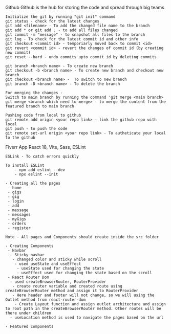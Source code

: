 Github
    Github is the hub for storing the code and spread through big teams

    Initialize the git by running "git init" command
    git status - check for the latest changes
    git add <filename> - To add the changed file name to the branch
    git add * or git add . - to add all files changed
    git commit -m "message" - to snapshot all files to the branch
    git log - To check for the latest commit id and other info
    git checkout <commit id> - temporiarly moved back to commit <id>
    git revert <commit id> - revert the changes of commit id (by creating new commit)
    git reset --hard - undo commits upto commit id by deleting commits

    git branch <branch name> - To create new branch
    git checkout -b <branch name> - To create new branch and checkout new branch
    git checkout <branch name> -  To switch to new branch
    git branch -D <branch name> - To delete the branch
    
    For merging the changes - 
    Switch to main branch by running the command 'git merge <main branch>
    git merge <branch which need to merge> - to merge the content from the featured branch to main branch

    Pushing code from local to github
    git remote add origin <your repo link> - link the github repo with local
    git push - to push the code
    git remote set-url origin <your repo link> - To autheticate your local to the github

    
Fiverr App 
    React 18, Vite, Sass, ESLint

    ESLink - To catch errors quickly

    To install ESLint
        - npm add eslint --dev
        - npx eslint --init

    - Creating all the pages
     - home
     - gigs
     - gig
     - login
     - add
     - message
     - messages
     - myGigs
     - orders
     - register
    
    Note - All pages and Components should create inside the src folder

    - Creating Components
     - Navbar
      - Sticky navbar 
       - changed color and sticky while scroll
        - used useState and useEffect
         - useState used for changing the state
         - useEffect used for changing the state based on the scroll
     - React Router Dom
      - used createBrowserRouter, RouterProvider
       - create router variable and created route using createBrowserRouter method and assign it to RouterProvider
       - Here header and footer will not change, so we will using the Outlet method from react-router-dom
        - Create Layout function and assign outlet architecture and assign to root path in the createBrowserRouter method. Other routes will be there under children
      - useLocation method is used to navigate the pages based on the url

    - Featured components  
    

